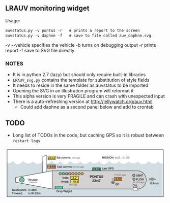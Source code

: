 ## LRAUV monitoring widget

Usage:

    auvstatus.py -v pontus -r   # prints a report to the screen
    auvstatus.py -v daphne -f   # save to file called auv_daphne.svg

   -v --vehicle specifies the vehicle
   -b           turns on debugging output
   -r           prints report
   -f           save to SVG file directly

### NOTES

  * It is in python 2.7 (lazy) but should only require built-in libraries
  * `LRAUV_svg.py` contains the template for substitution of style fields
  * It needs to reside in the same folder as auvstatus to be imported
  * Opening the SVG in an illustration program will reformat it 
  * This alpha version is very FRAGILE and can crash with unexpected input
  * There is a auto-refreshing version at http://jellywatch.org/auv.html
     - Could add daphne as a second panel below and add to crontab

## TODO

  * Long list of TODOs in the code, but caching GPS so it is robust between `restart logs`

![Widget Preview](./auv_widget.png)
